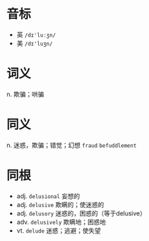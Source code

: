 # 音标

- 英 `/dɪ'luːʒn/`
- 美 `/dɪ'luʒn/`

# 词义

n. 欺骗；哄骗


# 同义

n. 迷惑，欺骗；错觉；幻想
`fraud` `befuddlement`

# 同根

- adj. `delusional` 妄想的
- adj. `delusive` 欺瞒的；使迷惑的
- adj. `delusory` 迷惑的，困惑的（等于delusive）
- adv. `delusively` 欺瞒地；困惑地
- vt. `delude` 迷惑；逃避；使失望

